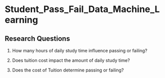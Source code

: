# Student_Pass_Fail_Data_Machine_Learning
## Research Questions
1. How many hours of daily study time influence passing or failing?

2. Does tuition cost impact the amount of daily study time?

3. Does the cost of Tuition determine passing or failing?

